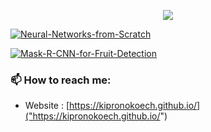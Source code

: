 <p align="center"><a href="https://github.com/anuraghazra/github-readme-stats">
  <img align="center" src="https://github-readme-stats.vercel.app/api?username=kipronokoech&show_icons=true&theme=tokyonight" />
</a></p>

[![Neural-Networks-from-Scratch](https://github-readme-stats.vercel.app/api/pin/?username=kipronokoech&repo=Neural-Networks-from-Scratch)](https://github.com/anuraghazra/github-readme-stats)

[![Mask-R-CNN-for-Fruit-Detection](https://github-readme-stats.vercel.app/api/pin/?username=kipronokoech&repo=Mask-R-CNN-for-Fruit-Detection)](https://github.com/anuraghazra/github-readme-stats)


### 📫 How to reach me:
  - Website   : [https://kipronokoech.github.io/]("https://kipronokoech.github.io/")
